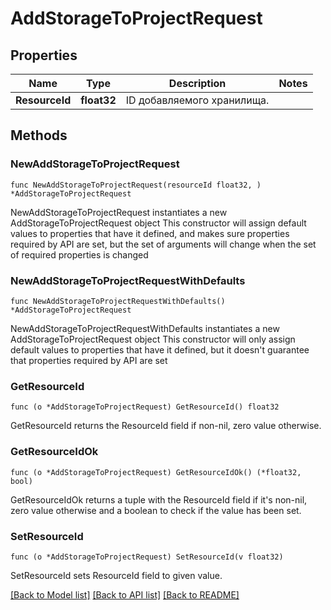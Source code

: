 # AddStorageToProjectRequest

## Properties

Name | Type | Description | Notes
------------ | ------------- | ------------- | -------------
**ResourceId** | **float32** | ID добавляемого хранилища. | 

## Methods

### NewAddStorageToProjectRequest

`func NewAddStorageToProjectRequest(resourceId float32, ) *AddStorageToProjectRequest`

NewAddStorageToProjectRequest instantiates a new AddStorageToProjectRequest object
This constructor will assign default values to properties that have it defined,
and makes sure properties required by API are set, but the set of arguments
will change when the set of required properties is changed

### NewAddStorageToProjectRequestWithDefaults

`func NewAddStorageToProjectRequestWithDefaults() *AddStorageToProjectRequest`

NewAddStorageToProjectRequestWithDefaults instantiates a new AddStorageToProjectRequest object
This constructor will only assign default values to properties that have it defined,
but it doesn't guarantee that properties required by API are set

### GetResourceId

`func (o *AddStorageToProjectRequest) GetResourceId() float32`

GetResourceId returns the ResourceId field if non-nil, zero value otherwise.

### GetResourceIdOk

`func (o *AddStorageToProjectRequest) GetResourceIdOk() (*float32, bool)`

GetResourceIdOk returns a tuple with the ResourceId field if it's non-nil, zero value otherwise
and a boolean to check if the value has been set.

### SetResourceId

`func (o *AddStorageToProjectRequest) SetResourceId(v float32)`

SetResourceId sets ResourceId field to given value.



[[Back to Model list]](../README.md#documentation-for-models) [[Back to API list]](../README.md#documentation-for-api-endpoints) [[Back to README]](../README.md)


